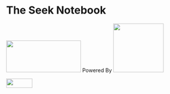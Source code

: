 # The Seek Notebook
<img src="https://fairdomhub.org/assets/logos/FAIRDOMhub-full-dark-2c9c36e75530adab9452f78637024f1503f7aaaa6c3f6f355be683fc55831656.svg" width="200px" height="86px"> Powered By <img src="https://seek4science.org/assets/images/seek-logo.svg" width="135px" height="132px">

<img src="https://img.shields.io/badge/coverage-A-brightgreen.svg" width="70px" height="25px">
